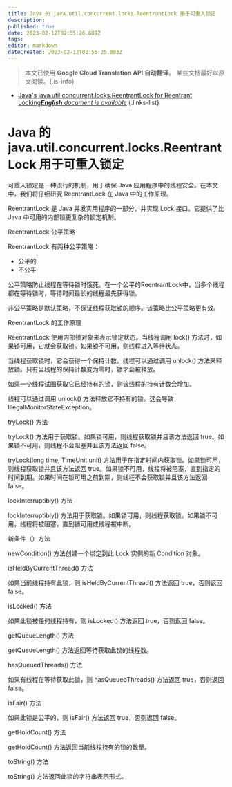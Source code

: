 ```yaml
---
title: Java 的 java.util.concurrent.locks.ReentrantLock 用于可重入锁定
description: 
published: true
date: 2023-02-12T02:55:26.609Z
tags: 
editor: markdown
dateCreated: 2023-02-12T02:55:25.083Z
---
```


> 本文已使用 **Google Cloud Translation API 自动翻译**。
某些文档最好以原文阅读。{.is-info}



- [Java's java.util.concurrent.locks.ReentrantLock for Reentrant Locking***English** document is available*](/en/Knowledge-base/Java/java-s-java-util-concurrent-locks-reentrantlock-for-reentrant-locking)
{.links-list}


# Java 的 java.util.concurrent.locks.ReentrantLock 用于可重入锁定

可重入锁定是一种流行的机制，用于确保 Java 应用程序中的线程安全。在本文中，我们将仔细研究 ReentrantLock 在 Java 中的工作原理。

ReentrantLock 是 Java 并发实用程序的一部分，并实现 Lock 接口。它提供了比 Java 中可用的内部锁更复杂的锁定机制。

ReentrantLock 公平策略

ReentrantLock 有两种公平策略：

* 公平的
* 不公平

公平策略防止线程在等待锁时饿死。在一个公平的ReentrantLock中，当多个线程都在等待锁时，等待时间最长的线程最先获得锁。

非公平策略是默认策略，不保证线程获取锁的顺序。该策略比公平策略更有效。

ReentrantLock 的工作原理

ReentrantLock 使用内部锁对象来表示锁定状态。当线程调用 lock() 方法时，如果锁可用，它就会获取锁。如果锁不可用，则线程进入等待状态。

当线程获取锁时，它会获得一个保持计数。线程可以通过调用 unlock() 方法来释放锁。只有当线程的保持计数变为零时，锁才会被释放。

如果一个线程试图获取它已经持有的锁，则该线程的持有计数会增加。

线程可以通过调用 unlock() 方法释放它不持有的锁。这会导致 IllegalMonitorStateException。

tryLock() 方法

tryLock() 方法用于获取锁。如果锁可用，则线程获取锁并且该方法返回 true。如果锁不可用，则线程不会阻塞并且该方法返回 false。

tryLock(long time, TimeUnit unit) 方法用于在指定时间内获取锁。如果锁可用，则线程获取锁并且该方法返回 true。如果锁不可用，线程将被阻塞，直到指定的时间到期。如果时间在锁可用之前到期，则线程不会获取锁并且该方法返回 false。

lockInterruptibly() 方法

lockInterruptibly() 方法用于获取锁。如果锁可用，则线程获取锁。如果锁不可用，线程将被阻塞，直到锁可用或线程被中断。

新条件（）方法

newCondition() 方法创建一个绑定到此 Lock 实例的新 Condition 对象。

isHeldByCurrentThread() 方法

如果当前线程持有此锁，则 isHeldByCurrentThread() 方法返回 true，否则返回 false。

isLocked() 方法

如果此锁被任何线程持有，则 isLocked() 方法返回 true，否则返回 false。

getQueueLength() 方法

getQueueLength() 方法返回等待获取此锁的线程数。

hasQueuedThreads() 方法

如果有线程在等待获取此锁，则 hasQueuedThreads() 方法返回 true，否则返回 false。

isFair() 方法

如果此锁是公平的，则 isFair() 方法返回 true，否则返回 false。

getHoldCount() 方法

getHoldCount() 方法返回当前线程持有的锁的数量。

toString() 方法

toString() 方法返回此锁的字符串表示形式。